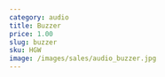 ```yaml
---
category: audio
title: Buzzer
price: 1.00
slug: buzzer
sku: HGW
image: /images/sales/audio_buzzer.jpg
---
```

